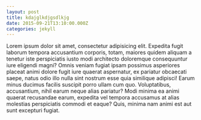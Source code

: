 ```yaml
---
layout: post
title: kdajglkdjgsdlkjg
date: 2015-09-21T13:10:00.000Z
categories: jekyll
---
```


Lorem ipsum dolor sit amet, consectetur adipisicing elit. Expedita fugit laborum tempora accusantium corporis, totam, maiores quidem aliquam a tenetur iste perspiciatis iusto modi architecto doloremque consequuntur iure eligendi magni? Omnis veniam fugiat ipsam possimus asperiores placeat animi dolore fugit iure quaerat aspernatur, ex pariatur obcaecati saepe, natus odio illo nulla sint nostrum esse quia similique adipisci! Earum minus ducimus facilis suscipit porro ullam cum quo. Voluptatibus, accusantium, nihil earum neque alias pariatur? Modi minima ea animi quaerat recusandae earum, expedita vel tempora accusamus at alias molestias perspiciatis commodi et eaque? Quis, minima nam animi est aut sunt excepturi fugiat.

 

 